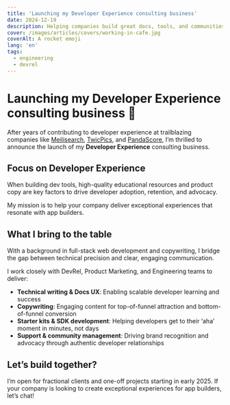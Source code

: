 ```yaml
---
title: 'Launching my Developer Experience consulting business'
date: 2024-12-19
description: Helping companies build great docs, tools, and communities for developers.
cover: /images/articles/covers/working-in-cafe.jpg
coverAlt: A rocket emoji
lang: 'en'
tags:
  - engineering
  - devrel
---
```


# Launching my Developer Experience consulting business 🚀

After years of contributing to developer experience at trailblazing companies like [Meilisearch](https://meilisearch.com?ref=laurentcazanove.com), [TwicPics](https://twicpics.com?ref=laurentcazanove.com), and [PandaScore](https://pandascore.co?ref=laurentcazanove.com), I’m thrilled to announce the launch of my **Developer Experience** consulting business.

## Focus on Developer Experience

When building dev tools, high-quality educational resources and product copy are key factors to drive developer adoption, retention, and advocacy.

My mission is to help your company deliver exceptional experiences that resonate with app builders.

## What I bring to the table

With a background in full-stack web development and copywriting, I bridge the gap between technical precision and clear, engaging communication.

I work closely with DevRel, Product Marketing, and Engineering teams to deliver:
- **Technical writing & Docs UX**: Enabling scalable developer learning and success
- **Copywriting**: Engaging content for top-of-funnel attraction and bottom-of-funnel conversion
- **Starter kits & SDK development**: Helping developers get to their ‘aha’ moment in minutes, not days
- **Support & community management**: Driving brand recognition and advocacy through authentic developer relationships

## Let’s build together?

I’m open for fractional clients and one-off projects starting in early 2025. If your company is looking to create exceptional experiences for app builders, let’s chat!
